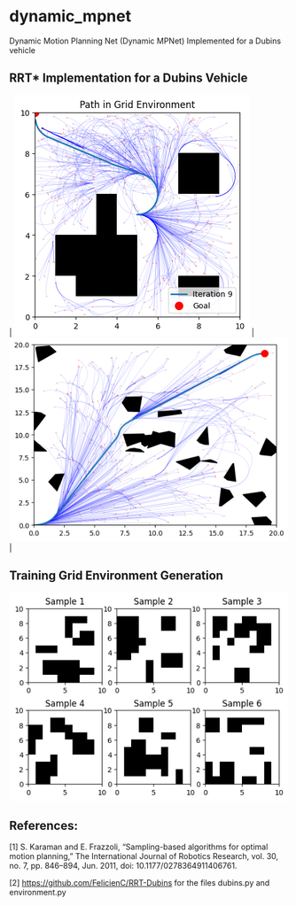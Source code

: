 # dynamic_mpnet
Dynamic Motion Planning Net (Dynamic MPNet) Implemented for a Dubins vehicle

## RRT* Implementation for a Dubins Vehicle

| ![Grid Environment](images/grid_env_rrt_.png) | ![Static Environment](images/static_env_rrt.png) |

## Training Grid Environment Generation
![Maps](images/map_generation.png)


## References:

[1] S. Karaman and E. Frazzoli, “Sampling-based algorithms for optimal motion planning,” The International Journal of Robotics Research, vol. 30, no. 7, pp. 846–894, Jun. 2011, doi: 10.1177/0278364911406761.

[2] https://github.com/FelicienC/RRT-Dubins for the files dubins.py and environment.py